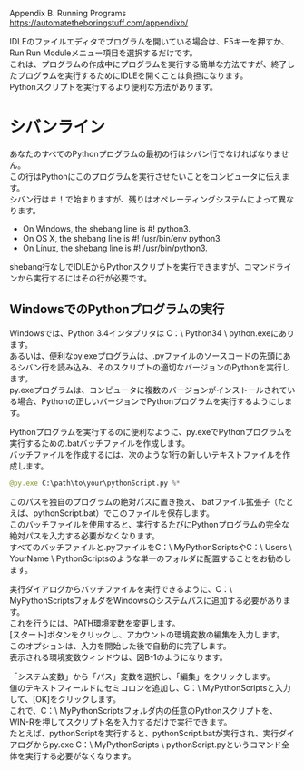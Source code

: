 Appendix B. Running Programs   
https://automatetheboringstuff.com/appendixb/

IDLEのファイルエディタでプログラムを開いている場合は、F5キーを押すか、Run Run Moduleメニュー項目を選択するだけです。   
これは、プログラムの作成中にプログラムを実行する簡単な方法ですが、終了したプログラムを実行するためにIDLEを開くことは負担になります。    
Pythonスクリプトを実行するより便利な方法があります。

# シバンライン

あなたのすべてのPythonプログラムの最初の行はシバン行でなければなりません。  
この行はPythonにこのプログラムを実行させたいことをコンピュータに伝えます。   
シバン行は＃！で始まりますが、残りはオペレーティングシステムによって異なります。

- On Windows, the shebang line is #! python3.
- On OS X, the shebang line is #! /usr/bin/env python3.
- On Linux, the shebang line is #! /usr/bin/python3.

shebang行なしでIDLEからPythonスクリプトを実行できますが、コマンドラインから実行するにはその行が必要です。

## WindowsでのPythonプログラムの実行

Windowsでは、Python 3.4インタプリタは C：\ Python34 \ python.exeにあります。   
あるいは、便利なpy.exeプログラムは、.pyファイルのソースコードの先頭にあるシバン行を読み込み、そのスクリプトの適切なバージョンのPythonを実行します。   
py.exeプログラムは、コンピュータに複数のバージョンがインストールされている場合、Pythonの正しいバージョンでPythonプログラムを実行するようにします。

Pythonプログラムを実行するのに便利なように、py.exeでPythonプログラムを実行するための.batバッチファイルを作成します。   
バッチファイルを作成するには、次のような1行の新しいテキストファイルを作成します。

```python
@py.exe C:\path\to\your\pythonScript.py %*
```

このパスを独自のプログラムの絶対パスに置き換え、.batファイル拡張子（たとえば、pythonScript.bat）でこのファイルを保存します。   
このバッチファイルを使用すると、実行するたびにPythonプログラムの完全な絶対パスを入力する必要がなくなります。   
すべてのバッチファイルと.pyファイルをC：\ MyPythonScriptsやC：\ Users \ YourName \ PythonScriptsのような単一のフォルダに配置することをお勧めします。

実行ダイアログからバッチファイルを実行できるように、C：\ MyPythonScriptsフォルダをWindowsのシステムパスに追加する必要があります。   
これを行うには、PATH環境変数を変更します。   
[スタート]ボタンをクリックし、アカウントの環境変数の編集を入力します。   
このオプションは、入力を開始した後で自動的に完了します。   
表示される環境変数ウィンドウは、図B-1のようになります。

「システム変数」から「パス」変数を選択し、「編集」をクリックします。   
値のテキストフィールドにセミコロンを追加し、C：\ MyPythonScriptsと入力して、[OK]をクリックします。   
これで、C：\ MyPythonScriptsフォルダ内の任意のPythonスクリプトを、WIN-Rを押してスクリプト名を入力するだけで実行できます。   
たとえば、pythonScriptを実行すると、pythonScript.batが実行され、実行ダイアログからpy.exe C：\ MyPythonScripts \ pythonScript.pyというコマンド全体を実行する必要がなくなります。
